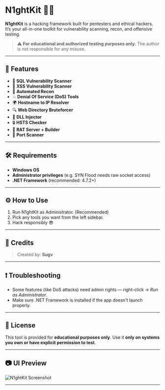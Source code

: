 # N1ghtKit 🔧💀

**N1ghtKit** is a hacking framework built for pentesters and ethical hackers. It’s your all-in-one toolkit for vulnerability scanning, recon, and offensive testing.

> ⚠️ **For educational and authorized testing purposes only.** The author is not responsible for any misuse.

---

## 🧠 Features

- 🐛 **SQL Vulnerability Scanner**
- 🐞 **XSS Vulnerability Scanner**
- 🤖 **Automated Recon**
- 💥 **Denial Of Service (DoS) Tools**
- 🌍 **Hostname to IP Resolver**
- 🔍 **Web Directory Bruteforcer**
- 💉 **DLL Injector**
- 🔒 **HSTS Checker**
- 🐀 **RAT Server + Builder**
- 📡 **Port Scanner**

---

## 🛠️ Requirements

- **Windows OS**
- **Administrator privileges** (e.g. SYN Flood needs raw socket access)
- **.NET Framework** (recommended: 4.7.2+)

---

## ⚙️ How to Use

1. Run N1ghtKit as Administrator. (Recommended)
2. Pick any tools you want from the left sidebar.
3. Hack responsibly 😎

---

## 👤 Credits

> Created by: **Sugv**

---

## ❗ Troubleshooting

- Some features (like DoS attacks) need admin rights — right-click → *Run as Administrator*.
- Make sure .NET Framework is installed if the app doesn't launch properly.

---

## 📄 License

This tool is provided for **educational purposes only**. Use it **only on systems you own or have explicit permission to test**.

---

## 📷 UI Preview

![N1ghtKit Screenshot](https://cdn.discordapp.com/attachments/1300447885963427850/1383177267878035616/image.png?ex=6853c676&is=685274f6&hm=f4a35c540e4c8a4a84c0af6d788fa04914ff2533cfbdeb293a4782ba62d71a35&)

---

